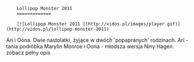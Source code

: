 
        Lollipop Monster 2011 
        =============
        
        [![Lollipop Monster 2011 ](http://vidos.pl/images/player.gif)](http://vidos.pl/lollipop-monster-2011)
        
        
 Ari i Oona. Dwie nastolatki, żyjące w dwóch 'popapranych' rodzinach. Ari - tania podróbka Marylin Monroe i Oona - młodsza wersja Niny Hagen. zobacz pełny opis
    